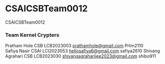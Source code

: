 # CSAICSBTeam0012
CSAICSBTeam0012

### Team Kernel Crypters

Pratham Hole CSB LCB2023003 prathamhole@gmail.com Prtm2110<br>
Safiya Nasir CSAI LCI2023053 hellosafiya6@gmail.com safiya2610
Shivang Agrahari CSB LCB2023030 shivangagraharijee2023@gmail.com shibo911
